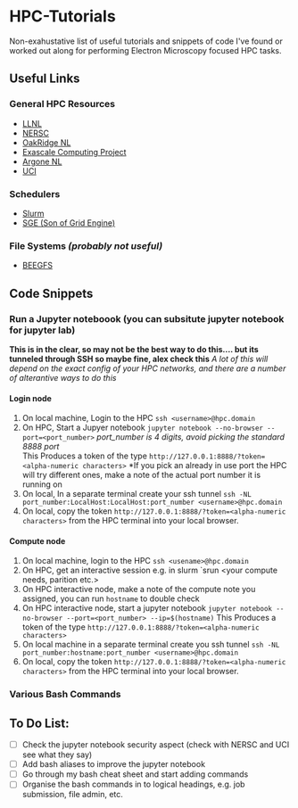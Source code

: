 # HPC-Tutorials
Non-exahustative list of useful tutorials and snippets of code I've found or worked out along for performing Electron Microscopy focused HPC tasks. 

## Useful Links

### General HPC Resources 
- [LLNL](https://hpc.llnl.gov/training/tutorials)
- [NERSC](https://www.nersc.gov/users/training/online-tutorials/)
- [OakRidge NL](https://www.olcf.ornl.gov/for-users/training/)
- [Exascale Computing Project](https://www.exascaleproject.org/all-training-events/)
- [Argone NL](https://www.alcf.anl.gov/support-center/training-overview)
- [UCI](https://hpc.oit.uci.edu/)
### Schedulers
- [Slurm](https://slurm.schedmd.com/tutorials.html)
- [SGE (Son of Grid Engine)](https://arc.liv.ac.uk/SGE/)

### File Systems *(probably not useful)*
- [BEEGFS](https://www.beegfs.io/wiki/FAQ)

## Code Snippets

### Run a Jupyter noteboook (you can subsitute jupyter notebook for jupyter lab)
**This is in the clear, so may not be the best way to do this.... but its tunneled through SSH so maybe fine, alex check this**
*A lot of this will depend on the exact config of your HPC networks, and there are a number of alterantive ways to do this*

#### Login node
1. On local machine, Login to the HPC `ssh <username>@hpc.domain`
2. On HPC, Start a Jupyer notebook `jupyter notebook --no-browser --port=<port_number>` *port_number is 4 digits, avoid picking the standard 8888 port*     
This Produces a token of the type `http://127.0.0.1:8888/?token=<alpha-numeric characters>`
*If you pick an already in use port the HPC will try different ones, make a note of the actual port number it is running on
3. On local, In a separate terminal create your ssh tunnel 
`ssh -NL port_number:LocalHost:LocalHost:port_number <username>@hpc.domain`
4. On local, copy the token `http://127.0.0.1:8888/?token=<alpha-numeric characters>` from the HPC terminal into your local browser. 

#### Compute node
1. On local machine, login to the HPC `ssh <usename>@hpc.domain`
2. On HPC, get an interactive session e.g. in slurm `srun <your compute needs, parition etc.>
3. On HPC interactive node, make a note of the compute note you assigned, you can run `hostname` to double check 
4. On HPC interactive node, start a jupyter notebook `jupyter notebook --no-browser --port=<port_number> --ip=$(hostname)`
This Produces a token of the type `http://127.0.0.1:8888/?token=<alpha-numeric characters>`
5. On local machine in a separate terminal create you ssh tunnel 
`ssh -NL port_number:hostname:port_number <username>@hpc.domain`
6. On local, copy the token `http://127.0.0.1:8888/?token=<alpha-numeric characters>` from the HPC terminal into your local browser.


  

### Various Bash Commands



## To Do List:

- [ ] Check the jupyter notebook security aspect (check with NERSC and UCI see what they say)
- [ ] Add bash aliases to improve the jupyter notebook 
- [ ] Go through my bash cheat sheet and start adding commands
- [ ] Organise the bash commands in to logical headings, e.g. job submission, file admin, etc.   
